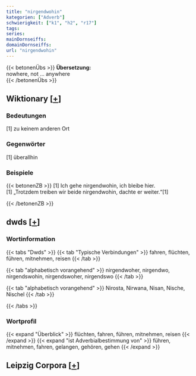 ```yaml
---
title: "nirgendwohin"
kategorien: ["Adverb"]
schwierigkeit: ["k1", "h2", "r17"]
tags:
series:
mainDornseiffs:
domainDornseiffs:
url: "nirgendwohin"
---
```


{{< betonenÜbs >}}
**Übersetzung:**  
nowhere, not … anywhere  
{{< /betonenÜbs >}}

## Wiktionary [[+](https://de.wiktionary.org/wiki/nirgendwohin)]

### Bedeutungen
[1] zu keinem anderen Ort  

### Gegenwörter
[1] überallhin  

### Beispiele
{{< betonenZB >}}
[1] Ich gehe nirgendwohin, ich bleibe hier.  
[1] „Trotzdem treiben wir beide nirgendwohin, dachte er weiter.“[1]  

{{< /betonenZB >}}


## dwds [[+](https://www.dwds.de/wb/nirgendwohin)]

### Wortinformation
{{< tabs "Dwds" >}}
{{< tab "Typische Verbindungen" >}}
fahren, flüchten, führen, mitnehmen, reisen
{{< /tab >}}

{{< tab "alphabetisch vorangehend" >}}
nirgendwoher, nirgendwo, nirgendswohin, nirgendswoher, nirgendswo
{{< /tab >}}

{{< tab "alphabetisch vorangehend" >}}
Nirosta, Nirwana, Nisan, Nische, Nischel
{{< /tab >}}

{{< /tabs >}}

### Wortprofil
{{< expand "Überblick" >}} flüchten, fahren, führen, mitnehmen, reisen {{< /expand >}}
{{< expand "ist Adverbialbestimmung von" >}} führen, mitnehmen, fahren, gelangen, gehören, gehen {{< /expand >}}

## Leipzig Corpora [[+](https://corpora.uni-leipzig.de/en/res?word=nirgendwohin&corpusId=deu_newscrawl-public_2018)]

